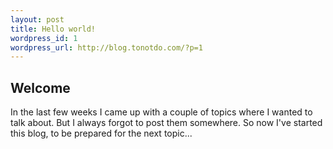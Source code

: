 ```yaml
--- 
layout: post
title: Hello world!
wordpress_id: 1
wordpress_url: http://blog.tonotdo.com/?p=1
---
```


## Welcome
In the last few weeks I came up with a couple of topics where I wanted to talk about. But I always forgot to post them somewhere. So now I've started this blog, to be prepared for the next topic...
